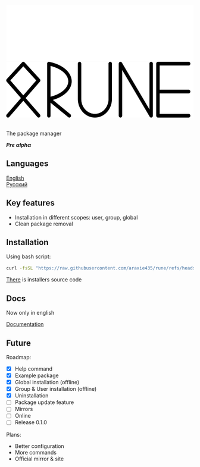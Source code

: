 <div align="center" >
    <img height=150 width=550 src="docs/pictures/logo-dark.svg#gh-dark-mode-only">
    <img height=150 width=550 src="docs/pictures/logo-light.svg#gh-light-mode-only">
</div>
<br>

The package manager 

***Pre αlphα***

## Languages

[English](README.md)  
[Русский](docs/READMEru.md)

## Key features

- Installation in different scopes: user, group, global
- Clean package removal

## Installation

Using bash script:
``` bash
curl -fsSL "https://raw.githubusercontent.com/araxie435/rune/refs/heads/main/resources/scripts/runeinstall.sh" | sudo bash
```
[There](https://github.com/araxie435/rune/blob/main/resources/scripts/runeinstall.sh) is installers source code

## Docs

Now only in english

[Documentation](docs/documentation.md)

## Future

Roadmap:
- [x] Help command
- [x] Example package
- [x] Global installation (offline)
- [x] Group & User installation (offline)
- [x] Uninstallation
- [ ] Package update feature
- [ ] Mirrors
- [ ] Online
- [ ] Release 0.1.0

Plans:
- Better configuration
- More commands
- Official mirror & site
